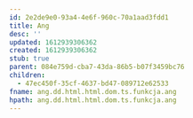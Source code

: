 ```yaml
---
id: 2e2de9e0-93a4-4e6f-960c-70a1aad3fdd1
title: Ang
desc: ''
updated: 1612939306362
created: 1612939306362
stub: true
parent: 084e759d-cba7-43da-86b5-b07f3459bc76
children:
  - 47ec450f-35cf-4637-bd47-089712e62533
fname: ang.dd.html.html.dom.ts.funkcja.ang
hpath: ang.dd.html.html.dom.ts.funkcja.ang
---
```




